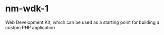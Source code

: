 # nm-wdk-1
Web Development Kit, which can be used as a starting point for building a custom PHP application
